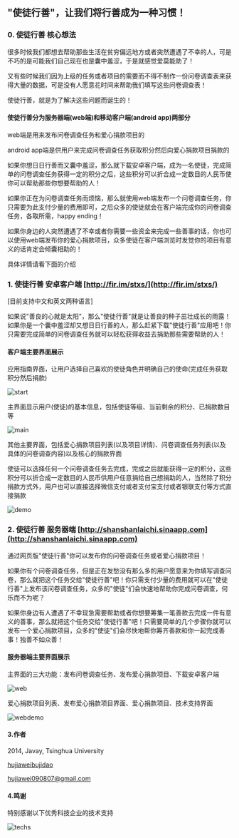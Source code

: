       
      
## "使徒行善"，让我们将行善成为一种习惯！

### 0. 使徒行善 核心想法

很多时候我们都想去帮助那些生活在贫穷偏远地方或者突然遭遇了不幸的人，可是不巧的是可能我们自己现在也是囊中羞涩，于是就感觉爱莫能助了！

又有些时候我们因为上级的任务或者项目的需要而不得不制作一份问卷调查表来获得大量的数据，可是没有人愿意花时间来帮助我们填写这些问卷调查表！

使徒行善，就是为了解决这些问题而诞生的！

#### 使徒行善分为服务器端(web端)和移动客户端(android app)两部分

web端是用来发布问卷调查任务和爱心捐款项目的

android app端是供用户来完成问卷调查任务获取积分然后向爱心捐款项目捐款的

如果你想日日行善而又囊中羞涩，那么就下载安卓客户端，成为一名使徒，完成简单的问卷调查任务获得一定的积分之后，这些积分可以折合成一定数目的人民币使你可以帮助那些你想要帮助的人！

如果你正在为问卷调查任务而烦恼，那么就使用web端发布一个问卷调查任务，你只需要为此支付少量的费用即可，之后众多的使徒就会在客户端完成你的问卷调查任务，各取所需，happy ending！

如果你身边的人突然遭遇了不幸或者你需要一些资金来完成一些善事的话，你也可以使用web端发布你的爱心捐款项目，众多使徒在客户端浏览时发觉你的项目有意义的话肯定会倾囊相助的！

具体详情请看下面的介绍

### 1. 使徒行善 安卓客户端 [http://fir.im/stxs/](http://fir.im/stxs/)

[目前支持中文和英文两种语言]

如果说"善良的心就是太阳"，那么"使徒行善"就是让善良的种子茁壮成长的雨露！如果你是一个囊中羞涩却又想日日行善的人，那么赶紧下载"使徒行善"应用吧！你只需要完成简单的问卷调查任务就可以轻松获得收益去捐助那些需要帮助的人！

#### 客户端主要界面展示

应用指南界面，让用户选择自己喜欢的使徒角色并明确自己的使命(完成任务获取积分然后捐款)

![start](http://shanshanlaichi.qiniudn.com/startpages.jpg)

主界面显示用户(使徒)的基本信息，包括使徒等级、当前剩余的积分、已捐款数目等

![main](http://shanshanlaichi.qiniudn.com/main.jpg)

其他主要界面，包括爱心捐款项目列表(以及项目详情)、问卷调查任务列表(以及具体的问卷调查内容)以及核心的捐款界面

使徒可以选择任何一个问卷调查任务去完成，完成之后就能获得一定的积分，这些积分可以折合成一定数目的人民币供用户任意捐给自己想捐助的人，当然除了积分捐款方式外，用户也可以直接选择微信支付或者支付宝支付或者银联支付等方式直接捐款

![demo](http://shanshanlaichi.qiniudn.com/demo.jpg)

### 2. 使徒行善 服务器端  [http://shanshanlaichi.sinaapp.com](http://shanshanlaichi.sinaapp.com)

通过网页版"使徒行善"你可以发布你的问卷调查任务或者爱心捐款项目！

如果你有个问卷调查任务，但是正在发愁没有那么多的用户愿意来为你填写调查问卷，那么就把这个任务交给"使徒行善"吧！你只需支付少量的费用就可以在"使徒行善"上发布该问卷调查任务，众多的"使徒"们会快速地帮助你完成问卷调查，何乐而不为呢？

如果你身边有人遭遇了不幸现急需要帮助或者你想要筹集一笔善款去完成一件有意义的善事，那么就把这个任务交给"使徒行善"吧！只需要简单的几个步骤你就可以发布一个爱心捐款项目，众多的"使徒"们会尽快地帮你筹齐善款和你一起完成善事！独善不如众善！

#### 服务器端主要界面展示

主界面的三大功能：发布问卷调查任务、发布爱心捐款项目、下载安卓客户端

![web](http://shanshanlaichi.qiniudn.com/web.png)

爱心捐款项目列表、发布爱心捐款项目界面、爱心捐款项目、技术支持界面

![webdemo](http://shanshanlaichi.qiniudn.com/webdemo.jpg)


#### 3.作者

2014, Javay, Tsinghua University

[hujiaweibujidao](http://hujiaweibujidao.github.io/)

[hujiawei090807@gmail.com](mailto:hujiawei090807@gmail.com)

#### 4.鸣谢

特别感谢以下优秀科技企业的技术支持

![techs](http://shanshanlaichi.qiniudn.com/techs-xs.png)


